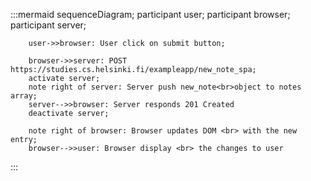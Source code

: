 :::mermaid
    sequenceDiagram;
        participant user;
        participant browser;
        participant server;

        user->>browser: User click on submit button;

        browser->>server: POST https://studies.cs.helsinki.fi/exampleapp/new_note_spa;
        activate server;
        note right of server: Server push new_note<br>object to notes array;
        server-->>browser: Server responds 201 Created
        deactivate server;

        note right of browser: Browser updates DOM <br> with the new entry;
        browser-->>user: Browser display <br> the changes to user
:::